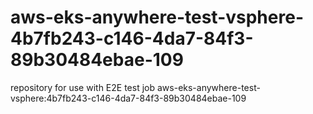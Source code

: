 # aws-eks-anywhere-test-vsphere-4b7fb243-c146-4da7-84f3-89b30484ebae-109
repository for use with E2E test job aws-eks-anywhere-test-vsphere:4b7fb243-c146-4da7-84f3-89b30484ebae-109
